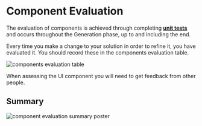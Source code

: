# Component Evaluation

The evaluation of components is achieved through completing **[unit tests](../5_generate/3_testing_table.md)** and occurs throughout the Generation phase, up to and including the end.

Every time you make a change to your solution in order to refine it, you have evaluated it. You should record these in the components evaluation table.

![components evaluation table](./assets/component_eval.png)

When assessing the UI component you will need to get feedback from other people.

## Summary

![component evaluation summary poster](assets/component_evaluation.png)
